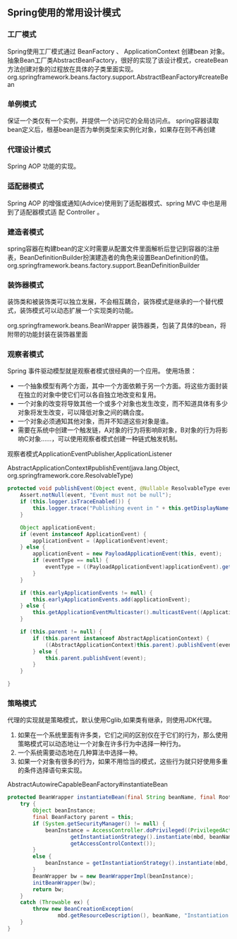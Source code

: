 ## Spring使用的常用设计模式
### 工厂模式
Spring使用工厂模式通过 BeanFactory 、 ApplicationContext 创建bean 对象。
抽象Bean工厂类AbstractBeanFactory，很好的实现了该设计模式，createBean方法创建对象的过程放在具体的子类里面实现。
org.springframework.beans.factory.support.AbstractBeanFactory#createBean

### 单例模式
保证一个类仅有一个实例，并提供一个访问它的全局访问点。
spring容器读取bean定义后，根基bean是否为单例类型来实例化对象，如果存在则不再创建

### 代理设计模式  
Spring AOP 功能的实现。

### 适配器模式 
Spring AOP 的增强或通知(Advice)使用到了适配器模式、spring MVC 中也是用到了适配器模式适 配 Controller 。

### 建造者模式
spring容器在构建bean的定义时需要从配置文件里面解析后登记到容器的注册表，BeanDefinitionBuilder扮演建造者的角色来设置BeanDefinition的值。
org.springframework.beans.factory.support.BeanDefinitionBuilder

### 装饰器模式
装饰类和被装饰类可以独立发展，不会相互耦合，装饰模式是继承的一个替代模式，装饰模式可以动态扩展一个实现类的功能。

org.springframework.beans.BeanWrapper
装饰器类，包装了具体的bean，将附带的功能封装在装饰器里面

### 观察者模式
Spring 事件驱动模型就是观察者模式很经典的一个应用。
使用场景：
* 一个抽象模型有两个方面，其中一个方面依赖于另一个方面。将这些方面封装在独立的对象中使它们可以各自独立地改变和复用。
* 一个对象的改变将导致其他一个或多个对象也发生改变，而不知道具体有多少对象将发生改变，可以降低对象之间的耦合度。
* 一个对象必须通知其他对象，而并不知道这些对象是谁。
* 需要在系统中创建一个触发链，A对象的行为将影响B对象，B对象的行为将影响C对象……，可以使用观察者模式创建一种链式触发机制。

观察者模式ApplicationEventPublisher,ApplicationListener

AbstractApplicationContext#publishEvent(java.lang.Object, org.springframework.core.ResolvableType)
```java
protected void publishEvent(Object event, @Nullable ResolvableType eventType) {
    Assert.notNull(event, "Event must not be null");
    if (this.logger.isTraceEnabled()) {
        this.logger.trace("Publishing event in " + this.getDisplayName() + ": " + event);
    }

    Object applicationEvent;
    if (event instanceof ApplicationEvent) {
        applicationEvent = (ApplicationEvent)event;
    } else {
        applicationEvent = new PayloadApplicationEvent(this, event);
        if (eventType == null) {
            eventType = ((PayloadApplicationEvent)applicationEvent).getResolvableType();
        }
    }

    if (this.earlyApplicationEvents != null) {
        this.earlyApplicationEvents.add(applicationEvent);
    } else {
        this.getApplicationEventMulticaster().multicastEvent((ApplicationEvent)applicationEvent, eventType);
    }

    if (this.parent != null) {
        if (this.parent instanceof AbstractApplicationContext) {
            ((AbstractApplicationContext)this.parent).publishEvent(event, eventType);
        } else {
            this.parent.publishEvent(event);
        }
    }

}
```
### 策略模式
代理的实现就是策略模式，默认使用Cglib,如果类有继承，则使用JDK代理。
1. 如果在一个系统里面有许多类，它们之间的区别仅在于它们的行为，那么使用策略模式可以动态地让一个对象在许多行为中选择一种行为。
2. 一个系统需要动态地在几种算法中选择一种。
3. 如果一个对象有很多的行为，如果不用恰当的模式，这些行为就只好使用多重的条件选择语句来实现。

AbstractAutowireCapableBeanFactory#instantiateBean
```java
protected BeanWrapper instantiateBean(final String beanName, final RootBeanDefinition mbd) {
    try {
        Object beanInstance;
        final BeanFactory parent = this;
        if (System.getSecurityManager() != null) {
            beanInstance = AccessController.doPrivileged((PrivilegedAction<Object>) () ->
                    getInstantiationStrategy().instantiate(mbd, beanName, parent),
                    getAccessControlContext());
        }
        else {
            beanInstance = getInstantiationStrategy().instantiate(mbd, beanName, parent);
        }
        BeanWrapper bw = new BeanWrapperImpl(beanInstance);
        initBeanWrapper(bw);
        return bw;
    }
    catch (Throwable ex) {
        throw new BeanCreationException(
                mbd.getResourceDescription(), beanName, "Instantiation of bean failed", ex);
    }
}
```